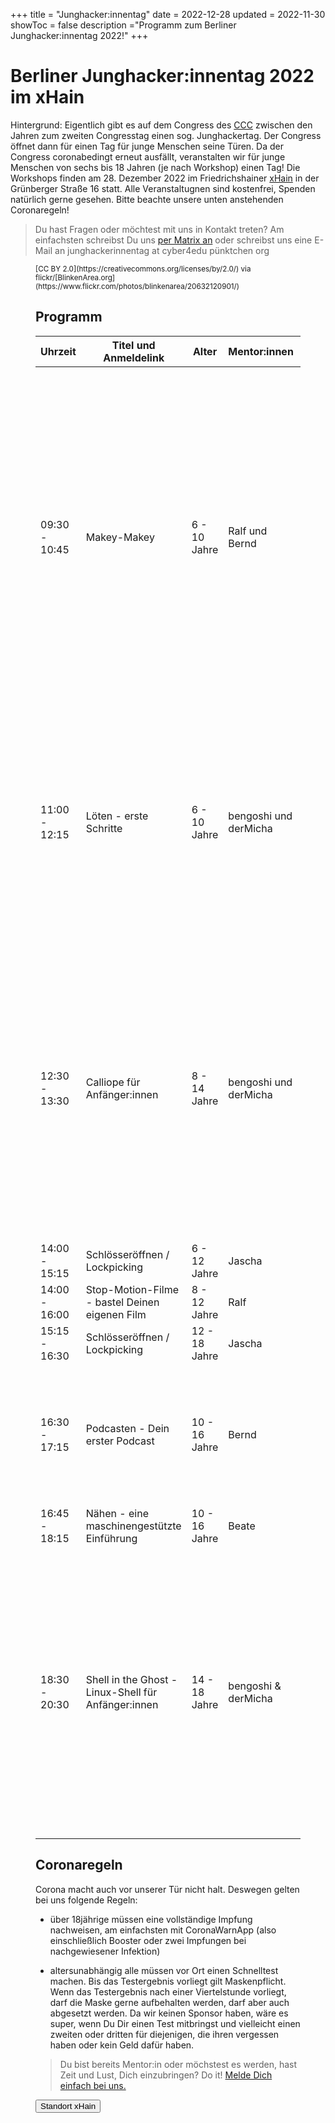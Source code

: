 +++
title = "Junghacker:innentag"
date = 2022-12-28
updated = 2022-11-30
showToc = false
description ="Programm zum Berliner Junghacker:innentag 2022!"
+++

<script lang="ts">
    import Button from '$lib/components/Button.svelte';
    import Figure from '$lib/components/Figure.svelte';
    import UserRectangle from "phosphor-svelte/lib/UserRectangle";
</script>

# Berliner Junghacker:innentag 2022 im xHain

Hintergrund: Eigentlich gibt es auf dem Congress des [CCC](https://ccc.de) zwischen den Jahren zum zweiten Congresstag einen sog. Junghackertag. Der Congress öffnet dann für einen Tag für junge Menschen seine Türen. Da der Congress coronabedingt erneut ausfällt, veranstalten wir für junge Menschen von sechs bis 18 Jahren (je nach Workshop) einen Tag! Die Workshops finden am 28. Dezember 2022 im Friedrichshainer [xHain](https://x-hain.de/de/) in der Grünberger Straße 16 statt. Alle Veranstaltugnen sind kostenfrei, Spenden natürlich gerne gesehen. Bitte beachte unsere unten anstehenden Coronaregeln!

> Du hast Fragen oder möchtest mit uns in Kontakt treten? Am einfachsten schreibst Du uns [per Matrix an](https://matrix.to/#/#junghackerinnentag:x-hain.de) oder schreibst uns eine E-Mail an junghackerinnentag at cyber4edu pünktchen org

<Figure src="/images/future-hacker.jpg" alt="Junghacker:in bei der Arbeit" />
<small>[CC BY 2.0](https://creativecommons.org/licenses/by/2.0/) via flickr/[BlinkenArea.org](https://www.flickr.com/photos/blinkenarea/20632120901/)</small>

## Programm

| Uhrzeit       | Titel und Anmeldelink                               | Alter         | Mentor:innen          | max. Teilnehmende | Worum geht's                                                                                                                                                                                                                                                                                                                                                                                                                                                                                        |
| ------------- | --------------------------------------------------- | ------------- | --------------------- | ----------------- | --------------------------------------------------------------------------------------------------------------------------------------------------------------------------------------------------------------------------------------------------------------------------------------------------------------------------------------------------------------------------------------------------------------------------------------------------------------------------------------------------- |
| 09:30 - 10:45 | Makey-Makey                                         | 6 - 10 Jahre  | Ralf und Bernd        | 10                | Makey-Makey ist eine kleine Platine, mit der ihr aus allen stromleitenden Materialien (Alufolie, Knete, Obst usw.) euren Computer bedient. Damit lassen sich einfache Computerspiele steuern oder Musikinstrumente bauen und über den Computer ansteuern. Eurer Kreativität sind dabei kaum Grenzen gesetzt. Geeignet für kreative Kids, die Spaß haben, Konstruktion und Steuerung eines Controllers selbst in die Hand zu nehmen und sich nicht mehr mit fertigen Lösungen zufriedengeben wollen. |
| 11:00 - 12:15 | Löten - erste Schritte                              | 6 - 10 Jahre  | bengoshi und derMicha | 10                | Schon mal gelötet? Nicht? Dann wird es aber Zeit! Mit fertigen Bausätzen lernst Du, auf welcher Seite der Lötkolben heiß wird und wie Du Bauteile verbindest. Am Ende hast Du ein tolles Ergebnis, dass Du mitnehmen kannst! Kinder mit längeren Haaren sollten bitte ein Haargummi mitnehmen, damit die Veranstaltung nicht den Frisörbesuch erspart.                                                                                                                                              |
| 12:30 - 13:30 | Calliope für Anfänger:innen                         | 8 - 14 Jahre  | bengoshi und derMicha | 10                | Der Calliope ist quasi ein kleiner Computer mit vielen Sensoren, ein paar LED und wird über eine mit grafischen Elementen programmiert. Wenn Du also noch keine oder kaum Programmiererfahrung hast, ist das der perfekte Einstieg. Am Ende kannst Du einen Würfel programmieren, der neue Zahlen anzeigt, nachdem Du ihn geschüttelt hast. Und vielleicht kannst Du sogar mit anderen über eine Funkverbindung gegeneinander spielen.                                                              |
| 14:00 - 15:15 | Schlösseröffnen / Lockpicking                       | 6 - 12 Jahre  | Jascha                | 10                | Beschreibung kommt                                                                                                                                                                                                                                                                                                                                                                                                                                                                                  |
| 14:00 - 16:00 | Stop-Motion-Filme - bastel Deinen eigenen Film      | 8 - 12 Jahre  | Ralf                  | 10                | Beschreibung kommt                                                                                                                                                                                                                                                                                                                                                                                                                                                                                  |
| 15:15 - 16:30 | Schlösseröffnen / Lockpicking                       | 12 - 18 Jahre | Jascha                | 10                | Beschreibung kommt                                                                                                                                                                                                                                                                                                                                                                                                                                                                                  |
| 16:30 - 17:15 | Podcasten - Dein erster Podcast                     | 10 - 16 Jahre | Bernd                 | 6                 | Podcast, wie kommt mein Hörspiel ins Internet? Wie geht das, was braucht man und wie fange ich an? Wenn Ihr Euch diese Fragen gestellt habt, kommt vorbei und wir helfen Euch bei den ersten Schritte zum eigenen Podcast.                                                                                                                                                                                                                                                                          |
| 16:45 - 18:15 | Nähen - eine maschinengestützte Einführung          | 10 - 16 Jahre | Beate                 | XX                | Beschreibung kommt                                                                                                                                                                                                                                                                                                                                                                                                                                                                                  |
| 18:30 - 20:30 | Shell in the Ghost - Linux-Shell für Anfänger:innen | 14 - 18 Jahre | bengoshi & derMicha   | 12                | In vielen Filmen, in dem Hacker\*innen dargestellt werden, seht ihr diese mysteriöse Shell, über die Server in Rechenzentren angesteuert werden. Hier wollen wir euch auf eine kleine Reise mitnehmen und das ganze entzaubern. Du brauchst keine Vorkenntnisse, keinen Linux-Rechner, sondern nur Dein eigenes Notebook (kein Tablet!). Falls Du kein eigenes Gerät hast, sag rechtzeitig Bescheid, dann bereiten wir Dir ein Leihgerät vor.                                                       |

## Coronaregeln

Corona macht auch vor unserer Tür nicht halt. Deswegen gelten bei uns folgende Regeln:

- über 18jährige müssen eine vollständige Impfung nachweisen, am einfachsten mit CoronaWarnApp (also einschließlich Booster oder zwei Impfungen bei nachgewiesener Infektion)

- altersunabhängig alle müssen vor Ort einen Schnelltest machen. Bis das Testergebnis vorliegt gilt Maskenpflicht. Wenn das Testergebnis nach einer Viertelstunde vorliegt, darf die Maske gerne aufbehalten werden, darf aber auch abgesetzt werden. Da wir keinen Sponsor haben, wäre es super, wenn Du Dir einen Test mitbringst und vielleicht einen zweiten oder dritten für diejenigen, die ihren vergessen haben oder kein Geld dafür haben.

> Du bist bereits Mentor:in oder möchstest es werden, hast Zeit und Lust, Dich einzubringen? Do it! [Melde Dich einfach bei uns.](https://matrix.to/#/#junghackerinnentag:x-hain.de)

<div class="flex justify-center">
    <Button href="https://routing.openstreetmap.de/?z=17&center=52.512803%2C13.449798&loc=52.512790%2C13.449777&hl=de&alt=0&srv=1#">
        <UserRectangle size={24} /> Standort xHain
    </Button>
</div>
